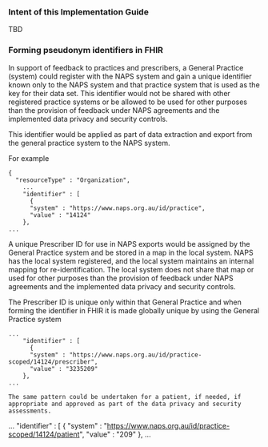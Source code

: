 ### Intent of this Implementation Guide
TBD

### Forming pseudonym identifiers in FHIR

In support of feedback to practices and prescribers, a General Practice (system) could register with the NAPS system and gain a unique identifier known only to the NAPS system and that practice system that is used as the key for their data set. This identifier would not be shared with other registered practice systems or be allowed to be used for other purposes than the provision of feedback under NAPS agreements and the implemented data privacy and security controls.

This identifier would be applied as part of data extraction and export from the general practice system to the NAPS system.

For example
~~~
{
  "resourceType" : "Organization",
    ...
    "identifier" : [
      {
      "system" : "https://www.naps.org.au/id/practice",
      "value" : "14124"
    },
...
~~~

A unique Prescriber ID for use in NAPS exports would be assigned by the General Practice system and be stored in a map in the local system. NAPS has the local system registered, and the local system maintains an internal mapping for re-identification. The local system does not share that map or used for other purposes than the provision of feedback under NAPS agreements and the implemented data privacy and security controls. 

The Prescriber ID is unique only within that General Practice and when forming the identifier in FHIR it is made globally unique by using the General Practice system 

~~~
...
    "identifier" : [
      {
      "system" : "https://www.naps.org.au/id/practice-scoped/14124/prescriber",
      "value" : "3235209"
    },
...

The same pattern could be undertaken for a patient, if needed, if appropriate and approved as part of the data privacy and security assessments. 
~~~
...
    "identifier" : [
      {
      "system" : "https://www.naps.org.au/id/practice-scoped/14124/patient",
      "value" : "209"
    },
...
~~~
